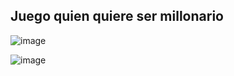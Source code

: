 ## Juego quien quiere ser millonario

![image](https://github.com/user-attachments/assets/9f90b1ec-e759-49d9-acea-cd4ed5ec1d5d)

![image](https://github.com/user-attachments/assets/3675f6eb-887a-43ec-8e02-efe3d63accb6)
